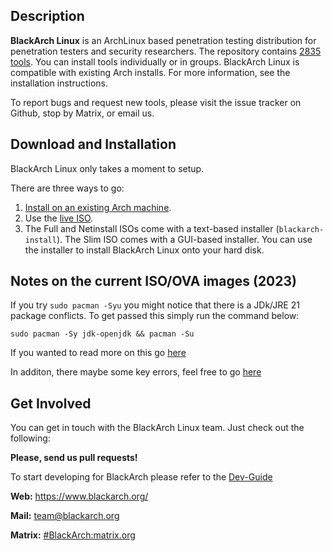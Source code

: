 ## Description

**BlackArch Linux** is an ArchLinux based penetration testing distribution for
penetration testers and security researchers. The repository contains
[2835 tools](https://www.blackarch.org/tools.html). You can install tools
individually or in groups. BlackArch Linux is compatible with existing Arch
installs. For more information, see the installation instructions.

To report bugs and request new tools, please visit the issue tracker on Github,
stop by Matrix, or email us.

## Download and Installation

BlackArch Linux only takes a moment to setup.

There are three ways to go:

  1. [Install on an existing Arch machine](https://www.blackarch.org/downloads.html#install-repo).
  2. Use the [live ISO](https://blackarch.org/downloads.html).
  3. The Full and Netinstall ISOs come with a text-based installer
     (`blackarch-install`). The Slim ISO comes with a GUI-based installer.
     You can use the installer to install BlackArch Linux onto your hard disk.

## Notes on the current ISO/OVA images (2023) 
If you try `sudo pacman -Syu` you might notice that there is a JDk/JRE 21 package conflicts. To get passed this simply run the command below:

`sudo pacman -Sy jdk-openjdk && pacman -Su` 

If you wanted to read more on this go [here](https://archlinux.org/news/incoming-changes-in-jdk-jre-21-packages-may-require-manual-intervention/)

In additon, there maybe some key errors, feel free to go [here](https://github.com/BlackArch/blackarch/issues/4290#issuecommnet-2424171751)

## Get Involved

You can get in touch with the BlackArch Linux team. Just check out the following:

**Please, send us pull requests!**

To start developing for BlackArch please refer to the [Dev-Guide](./docs/HOWTO-DEV.md)

**Web:** https://www.blackarch.org/

**Mail:** team@blackarch.org

**Matrix:** [#BlackArch:matrix.org](https://matrix.to/#/#BlackArch:matrix.org)
